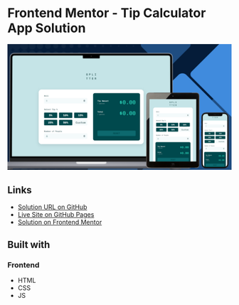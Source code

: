 # Frontend Mentor - Tip Calculator App Solution

![Design preview for the Tip calculator app challenge](./design/preview.png)

## Links

- [Solution URL on GitHub](https://github.com/TetianaAleks/fm-solutions-hub/tree/main/24-tip-calculator-app)
- [Live Site on GitHub Pages](https://tetianaaleks.github.io/fm-solutions-hub/24-tip-calculator-app/)
- [Solution on Frontend Mentor]() 

## Built with

### Frontend

- HTML
- CSS
- JS